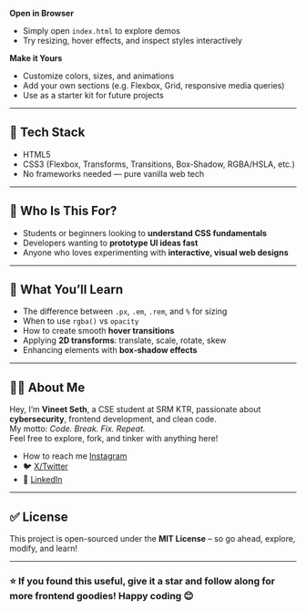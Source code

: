 **Open in Browser**
- Simply open `index.html` to explore demos
- Try resizing, hover effects, and inspect styles interactively

**Make it Yours**
- Customize colors, sizes, and animations
- Add your own sections (e.g. Flexbox, Grid, responsive media queries)
- Use as a starter kit for future projects

---

## 🔧 Tech Stack

- HTML5  
- CSS3 (Flexbox, Transforms, Transitions, Box‑Shadow, RGBA/HSLA, etc.)  
- No frameworks needed — pure vanilla web tech  

---

## 🎯 Who Is This For?

- Students or beginners looking to **understand CSS fundamentals**  
- Developers wanting to **prototype UI ideas fast**  
- Anyone who loves experimenting with **interactive, visual web designs**

---

## 🌟 What You’ll Learn

- The difference between `.px`, `.em`, `.rem`, and `%` for sizing  
- When to use `rgba()` vs `opacity`  
- How to create smooth **hover transitions**  
- Applying **2D transforms**: translate, scale, rotate, skew  
- Enhancing elements with **box‑shadow effects**  

---

## 👨‍💻 About Me

Hey, I’m **Vineet Seth**, a CSE student at SRM KTR, passionate about **cybersecurity**, frontend development, and clean code.  
My motto: *Code. Break. Fix. Repeat.*  
Feel free to explore, fork, and tinker with anything here!

- How to reach me [Instagram](https://www.instagram.com/vineet__seth)  
- 🐦 [X/Twitter](https://twitter.com/vineet2511_05)  
- 💼 [LinkedIn](https://www.linkedin.com/in/vineet-seth-92a09532b)

---

## ✅ License

This project is open-sourced under the **MIT License** – so go ahead, explore, modify, and learn!

---

### ⭐ If you found this useful, give it a star and follow along for more frontend goodies! Happy coding 😊
